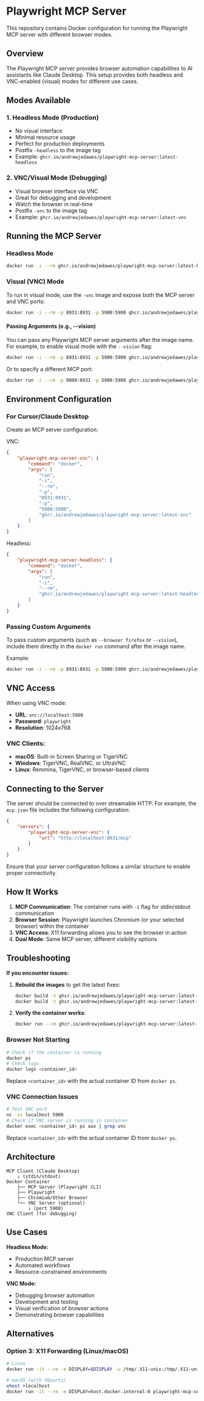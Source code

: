# Playwright MCP Server

This repository contains Docker configuration for running the Playwright MCP server with different browser modes.

## Overview

The Playwright MCP server provides browser automation capabilities to AI assistants like Claude Desktop. This setup provides both headless and VNC-enabled (visual) modes for different use cases.

## Modes Available

### 1. Headless Mode (Production)

-   No visual interface
-   Minimal resource usage
-   Perfect for production deployments
-   Postfix `-headless` to the image tag
-   Example: `ghcr.io/andrewjedawes/playwright-mcp-server:latest-headless`

### 2. VNC/Visual Mode (Debugging)

-   Visual browser interface via VNC
-   Great for debugging and development
-   Watch the browser in real-time
-   Postfix `-vnc` to the image tag
-   Example: `ghcr.io/andrewjedawes/playwright-mcp-server:latest-vnc`

## Running the MCP Server

### Headless Mode

```bash
docker run -i --rm ghcr.io/andrewjedawes/playwright-mcp-server:latest-headless
```

### Visual (VNC) Mode

To run in visual mode, use the `-vnc` image and expose both the MCP server and VNC ports:

```bash
docker run -i --rm -p 8931:8931 -p 5900:5900 ghcr.io/andrewjedawes/playwright-mcp-server:latest-vnc
```

#### Passing Arguments (e.g., --vision)

You can pass any Playwright MCP server arguments after the image name. For example, to enable visual mode with the `--vision` flag:

```bash
docker run -i --rm -p 8931:8931 -p 5900:5900 ghcr.io/andrewjedawes/playwright-mcp-server:latest-vnc --vision
```

Or to specify a different MCP port:

```bash
docker run -i --rm -p 9000:8931 -p 5900:5900 ghcr.io/andrewjedawes/playwright-mcp-server:latest-vnc --port 8931 --vision
```

## Environment Configuration

### For Cursor/Claude Desktop

Create an MCP server configuration:

VNC:

```json
{
	"playwright-mcp-server-vnc": {
		"command": "docker",
		"args": [
			"run",
			"-i",
			"--rm",
			"-p",
			"8931:8931",
			"-p",
			"5900:5900",
			"ghcr.io/andrewjedawes/playwright-mcp-server:latest-vnc"
		]
	}
}
```

Headless:

```json
{
	"playwright-mcp-server-headless": {
		"command": "docker",
		"args": [
			"run",
			"-i",
			"--rm",
			"ghcr.io/andrewjedawes/playwright-mcp-server:latest-headless"
		]
	}
}
```

### Passing Custom Arguments

To pass custom arguments (such as `--browser firefox` or `--vision`), include them directly in the `docker run` command after the image name.

Example:

```bash
docker run -i --rm -p 8931:8931 -p 5900:5900 ghcr.io/andrewjedawes/playwright-mcp-server:latest-vnc --vision --browser firefox
```

## VNC Access

When using VNC mode:

-   **URL**: `vnc://localhost:5900`
-   **Password**: `playwright`
-   **Resolution**: 1024x768

### VNC Clients:

-   **macOS**: Built-in Screen Sharing or TigerVNC
-   **Windows**: TigerVNC, RealVNC, or UltraVNC
-   **Linux**: Remmina, TigerVNC, or browser-based clients

## Connecting to the Server

The server should be connected to over streamable HTTP. For example, the `mcp.json` file includes the following configuration:

```json
{
	"servers": {
		"playwright-mcp-server-vnc": {
			"url": "http://localhost:8931/mcp"
		}
	}
}
```

Ensure that your server configuration follows a similar structure to enable proper connectivity.

## How It Works

1. **MCP Communication**: The container runs with `-i` flag for stdin/stdout communication
2. **Browser Session**: Playwright launches Chromium (or your selected browser) within the container
3. **VNC Access**: X11 forwarding allows you to see the browser in action
4. **Dual Mode**: Same MCP server, different visibility options

## Troubleshooting

**If you encounter issues:**

1. **Rebuild the images** to get the latest fixes:

    ```bash
    docker build -t ghcr.io/andrewjedawes/playwright-mcp-server:latest-vnc .
    docker build -t ghcr.io/andrewjedawes/playwright-mcp-server:latest-headless .
    ```

2. **Verify the container works**:

    ```bash
    docker run --rm ghcr.io/andrewjedawes/playwright-mcp-server:latest-headless npx playwright --version
    ```

### Browser Not Starting

```bash
# Check if the container is running
docker ps
# Check logs
docker logs <container_id>
```

Replace `<container_id>` with the actual container ID from `docker ps`.

### VNC Connection Issues

```bash
# Test VNC port
nc -zv localhost 5900
# Check if VNC server is running in container
docker exec <container_id> ps aux | grep vnc
```

Replace `<container_id>` with the actual container ID from `docker ps`.

## Architecture

```
MCP Client (Claude Desktop)
    ↓ (stdin/stdout)
Docker Container
    ├── MCP Server (Playwright CLI)
    ├── Playwright
    ├── Chromium/Other Browser
    └── VNC Server (optional)
        ↓ (port 5900)
VNC Client (for debugging)
```

## Use Cases

**Headless Mode:**

-   Production MCP server
-   Automated workflows
-   Resource-constrained environments

**VNC Mode:**

-   Debugging browser automation
-   Development and testing
-   Visual verification of browser actions
-   Demonstrating browser capabilities

## Alternatives

### Option 3: X11 Forwarding (Linux/macOS)

```bash
# Linux
docker run -it --rm -e DISPLAY=$DISPLAY -v /tmp/.X11-unix:/tmp/.X11-unix playwright-mcp-server:latest

# macOS (with XQuartz)
xhost +localhost
docker run -it --rm -e DISPLAY=host.docker.internal:0 playwright-mcp-server:latest
```
